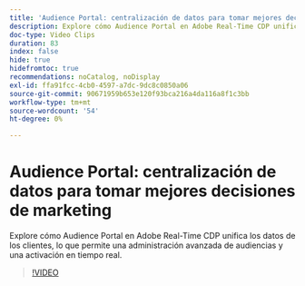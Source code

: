 ```yaml
---
title: 'Audience Portal: centralización de datos para tomar mejores decisiones de marketing'
description: Explore cómo Audience Portal en Adobe Real-Time CDP unifica los datos de los clientes, lo que permite una administración avanzada de audiencias y una activación en tiempo real.
doc-type: Video Clips
duration: 83
index: false
hide: true
hidefromtoc: true
recommendations: noCatalog, noDisplay
exl-id: ffa91fcc-4cb0-4597-a7dc-9dc8c0850a06
source-git-commit: 90671959b653e120f93bca216a4da116a8f1c3bb
workflow-type: tm+mt
source-wordcount: '54'
ht-degree: 0%

---
```


# Audience Portal: centralización de datos para tomar mejores decisiones de marketing

Explore cómo Audience Portal en Adobe Real-Time CDP unifica los datos de los clientes, lo que permite una administración avanzada de audiencias y una activación en tiempo real.

<!-- 72_S508_3442517_82_audience-portal-centralizing-data-for-better-marketing-decisions -->
>[!VIDEO](https://video.tv.adobe.com/v/3459685/?learn=on&enablevpops=true&captions=spa)

